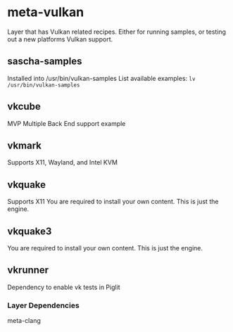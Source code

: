 # meta-vulkan

Layer that has Vulkan related recipes.  Either for running samples, or testing out a new platforms Vulkan support.

## sascha-samples
Installed into /usr/bin/vulkan-samples
List available examples: `lv /usr/bin/vulkan-samples`

## vkcube
MVP Multiple Back End support example

## vkmark
Supports X11, Wayland, and Intel KVM

## vkquake
Supports X11
You are required to install your own content.  This is just the engine.

## vkquake3
You are required to install your own content.  This is just the engine.

## vkrunner
Dependency to enable vk tests in Piglit

### Layer Dependencies
meta-clang